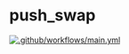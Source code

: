 # push_swap
[![.github/workflows/main.yml](https://github.com/sirius911/push_swap/actions/workflows/main.yml/badge.svg)](https://github.com/sirius911/push_swap/actions/workflows/main.yml)
